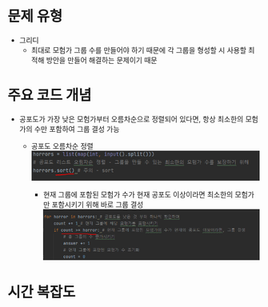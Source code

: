 # 문제 유형
- 그리디
  - 최대로 모험가 그룹 수를 만들어야 하기 때문에 각 그룹을 형성할 시 사용할 최적해 방안을 만들어 해결하는 문제이기 때문

# 주요 코드 개념
- 공포도가 가장 낮은 모험가부터 오름차순으로 정렬되어 있다면, 항상 최소한의 모험가의 수만 포함하여 그룹 결성 가능
  - 공포도 오름차순 정렬
    ![img.png](img.png)

    - 현재 그룹에 포함된 모험가 수가 현재 공포도 이상이라면 최소한의 모험가만 포함시키기 위해 바로 그룹 결성
      ![img_1.png](img_1.png)

# 시간 복잡도 

